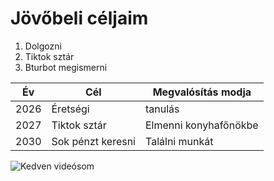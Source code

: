 # Jövőbeli céljaim
1. Dolgozni
2. Tiktok sztár
3. Bturbot megismerni

|Év|Cél|Megvalósítás modja|
|-|-|-|
|2026|Éretségi|tanulás|
|2027|Tiktok sztár|Elmenni konyhafőnökbe|
|2030|Sok pénzt keresni|Találni munkát|

![Kedven videósom](https://i.ytimg.com/vi/MvFmHhN9YF0/hqdefault.jpg)